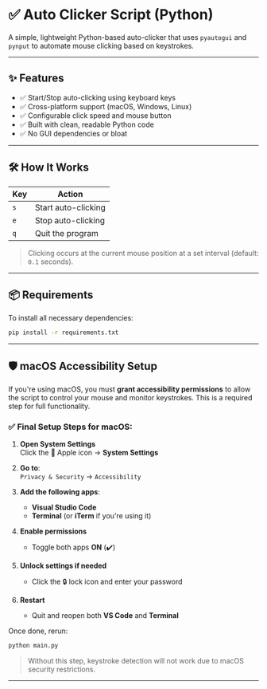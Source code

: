 # ✅ Auto Clicker Script (Python)

A simple, lightweight Python-based auto-clicker that uses `pyautogui` and `pynput` to automate mouse clicking based on keystrokes.

---

## ✨ Features

- ✅ Start/Stop auto-clicking using keyboard keys  
- ✅ Cross-platform support (macOS, Windows, Linux)  
- ✅ Configurable click speed and mouse button  
- ✅ Built with clean, readable Python code  
- ✅ No GUI dependencies or bloat  

---

## 🛠 How It Works

| Key | Action              |
|-----|---------------------|
| `s` | Start auto-clicking |
| `e` | Stop auto-clicking  |
| `q` | Quit the program    |

> Clicking occurs at the current mouse position at a set interval (default: `0.1` seconds).

---

## 📦 Requirements

To install all necessary dependencies:

```bash
pip install -r requirements.txt
```

---

## 🛡 macOS Accessibility Setup

If you're using macOS, you must **grant accessibility permissions** to allow the script to control your mouse and monitor keystrokes. This is a required step for full functionality.

### ✅ Final Setup Steps for macOS:

1. **Open System Settings**  
   Click the  Apple icon → **System Settings**

2. **Go to**:  
   `Privacy & Security` → `Accessibility`

3. **Add the following apps**:  
   - **Visual Studio Code**  
   - **Terminal** (or **iTerm** if you're using it)

4. **Enable permissions**  
   - Toggle both apps **ON** (✔️)

5. **Unlock settings if needed**  
   - Click the 🔒 lock icon and enter your password

6. **Restart**  
   - Quit and reopen both **VS Code** and **Terminal**

Once done, rerun:

```bash
python main.py
```

> Without this step, keystroke detection will not work due to macOS security restrictions.

---
